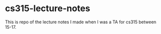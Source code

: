 # cs315-lecture-notes

This is repo of the lecture notes I made when I was a TA for cs315 between 15-17.
